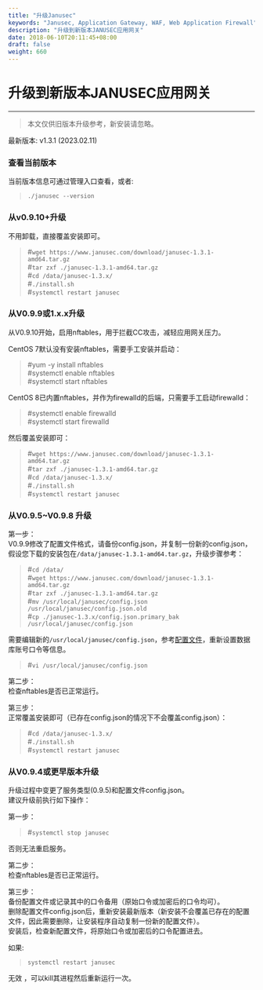 ```yaml
---
title: "升级Janusec"
keywords: "Janusec, Application Gateway, WAF, Web Application Firewall"
description: "升级到新版本JANUSEC应用网关"
date: 2018-06-10T20:11:45+08:00
draft: false
weight: 660
---
```


# 升级到新版本JANUSEC应用网关   
----

> 本文仅供旧版本升级参考，新安装请忽略。  

最新版本: v1.3.1 (2023.02.11)  

### 查看当前版本  

当前版本信息可通过管理入口查看，或者:  

> `./janusec --version`  

### 从v0.9.10+升级 

不用卸载，直接覆盖安装即可。  

> #`wget https://www.janusec.com/download/janusec-1.3.1-amd64.tar.gz`  
> #`tar zxf ./janusec-1.3.1-amd64.tar.gz`  
> #`cd /data/janusec-1.3.x/`  
> #`./install.sh`  
> #`systemctl restart janusec`  

### 从V0.9.9或1.x.x升级   

从V0.9.10开始，启用nftables，用于拦截CC攻击，减轻应用网关压力。  

CentOS 7默认没有安装nftables，需要手工安装并启动：  

> #yum -y install nftables  
> #systemctl enable nftables  
> #systemctl start nftables  

CentOS 8已内置nftables，并作为firewalld的后端，只需要手工启动firewalld：  

> #systemctl enable firewalld  
> #systemctl start firewalld  

然后覆盖安装即可：  

> #`wget https://www.janusec.com/download/janusec-1.3.1-amd64.tar.gz`  
> #`tar zxf ./janusec-1.3.1-amd64.tar.gz`  
> #`cd /data/janusec-1.3.x/`  
> #`./install.sh`  
> #`systemctl restart janusec`  


### 从V0.9.5~V0.9.8 升级    

第一步：  
V0.9.9修改了配置文件格式，请备份config.json，并复制一份新的config.json，假设您下载的安装包在`/data/janusec-1.3.1-amd64.tar.gz`，升级步骤参考：  

> #`cd /data/`  
> #`wget https://www.janusec.com/download/janusec-1.3.1-amd64.tar.gz`  
> #`tar zxf ./janusec-1.3.1-amd64.tar.gz`  
> #`mv /usr/local/janusec/config.json /usr/local/janusec/config.json.old`  
> #`cp ./janusec-1.3.x/config.json.primary_bak /usr/local/janusec/config.json`  

需要编辑新的`/usr/local/janusec/config.json`，参考[配置文件](/cn/configuration/)，重新设置数据库账号口令等信息。  

> #`vi /usr/local/janusec/config.json`  

第二步：  
检查nftables是否已正常运行。

第三步：  
正常覆盖安装即可（已存在config.json的情况下不会覆盖config.json）：  

> #`cd /data/janusec-1.3.x/`  
> #`./install.sh`  
> #`systemctl restart janusec`  


### 从V0.9.4或更早版本升级  

升级过程中变更了服务类型(0.9.5)和配置文件config.json。  
建议升级前执行如下操作：  

第一步：  

> #`systemctl stop janusec`  

否则无法重启服务。

第二步：  
检查nftables是否已正常运行。

第三步：  
备份配置文件或记录其中的口令备用（原始口令或加密后的口令均可）。  
删除配置文件config.json后，重新安装最新版本（新安装不会覆盖已存在的配置文件，因此需要删除，让安装程序自动复制一份新的配置文件）。  
安装后，检查新配置文件，将原始口令或加密后的口令配置进去。  

如果:

> `systemctl restart janusec`  

无效  ，可以kill其进程然后重新运行一次。

